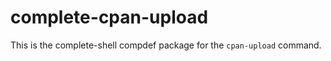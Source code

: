 complete-cpan-upload
====================

This is the complete-shell compdef package for the `cpan-upload` command.
